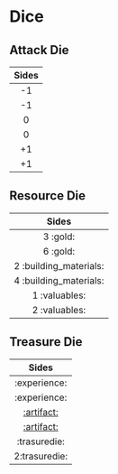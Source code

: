 # Dice

## Attack Die

| Sides |
| :---: |
| -1 |
| -1 |
| 0 |
| 0 |
| +1 |
| +1 |


## Resource Die

| Sides |
| :---: |
| 3 :gold: |
| 6 :gold: |
| 2 :building_materials: |
| 4 :building_materials: |
| 1 :valuables: |
| 2 :valuables: |


## Treasure Die

| Sides |
| :---: |
| :experience: |
| :experience: |
| [:artifact:](artifacts/index.md) |
| [:artifact:](artifacts/index.md) |
| :trasuredie: |
| 2:trasuredie: |
